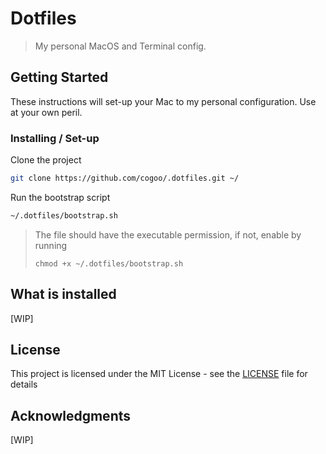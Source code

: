 # Dotfiles

> My personal MacOS and Terminal config.

## Getting Started

These instructions will set-up your Mac to my personal configuration. Use at your own peril.

### Installing / Set-up

Clone the project

```sh
git clone https://github.com/cogoo/.dotfiles.git ~/
```

Run the bootstrap script

```sh
~/.dotfiles/bootstrap.sh
```

> The file should have the executable permission, if not, enable by running
>
> `chmod +x ~/.dotfiles/bootstrap.sh`

## What is installed

[WIP]

## License

This project is licensed under the MIT License - see the [LICENSE](LICENSE) file for details

## Acknowledgments

[WIP]
